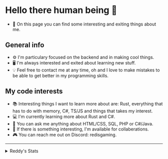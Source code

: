 # Hello there human being 🫡
* 🤔 On this page you can find some interesting and exiting things about me.<br/>

## General info
* ⚙️ I'm particulary focused on the backend and in making cool things.
* 🖥️ I'm always interested and exited about learning new stuff.
* 💡 Feel free to contact me at any time, oh and I love to make mistakes to be able to get better in my programming skills.

## My code interests
- 📚 Interesting things I want to learn more about are: Rust, everything that has to do with memory, C#, TS/JS and things that takes my interest.
- 💻 I'm currently learning more about Rust and C#.
- 💬 You can ask me anything about HTML/CSS, SQL, PHP or C#/Java.
- 🍃 If there is something interesting, I'm available for collaberations.
- 🎮 You can reach me out on Discord: redisgaming.

---------------
<details>
  <summary>Reddy's Stats</summary><br/>
  
  ![Reddy's GitHub Stats](https://github-readme-stats.vercel.app/api?username=RedIsGaming&show_icons=true&theme=midnight-purple)
</details>
